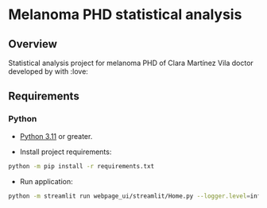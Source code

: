 # Melanoma PHD statistical analysis

## Overview
Statistical analysis project for melanoma PHD of Clara Martínez Vila doctor developed by  with :love:

## Requirements
### Python
- [Python 3.11](https://www.python.org/downloads/) or greater.

- Install project requirements:
```bash
python -m pip install -r requirements.txt
```

- Run application:
```bash
python -m streamlit run webpage_ui/streamlit/Home.py --logger.level=info
```
